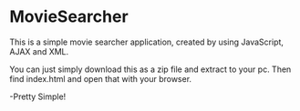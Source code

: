 # MovieSearcher

This is a simple movie searcher application, created by using JavaScript, AJAX and XML.

You can just simply download this as a zip file and extract to your pc. Then find index.html and open that with your browser.


-Pretty Simple!
